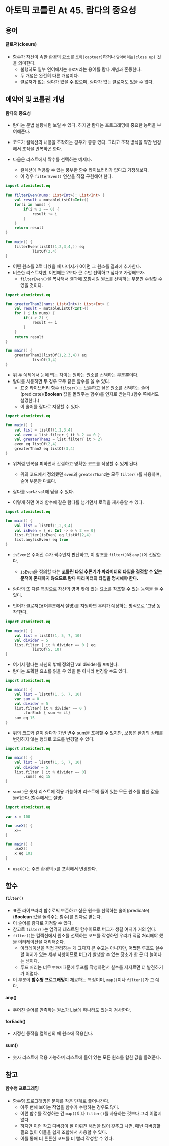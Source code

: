 # 아토믹 코틀린 At 45. 람다의 중요성

## 용어

#### 클로저(closure)
- 함수가 자신이 속한 환경의 요소를 `포획(captuer)`하거나 `닫아버리는(close up)` 것을 의미한다.
  - 불행히도 일부 언어에서는 `클로저`라는 용어를 람다 개념과 혼동한다. 
  - 두 개념은 완전히 다른 개념이다. 
  - 클로저가 없는 람다가 있을 수 없으며, 람다가 없는 클로저도 있을 수 없다.



## 예약어 및 코틀린 개념

#### 람다의 중요성
- 람다는 문법 설탕처럼 보일 수 있다. 하지만 람다는 프로그래밍에 중요한 능력을 부여해준다.
- 코드가 컬렉션의 내용을 조작하는 경우가 종종 있다. 그리고 조작 방식을 약간 변경해서 조작을 반복하곤 한다.

- 다음은 리스트에서 짝수를 선택하는 예제다.
  - 컬렉션에 적용할 수 있는 풍부한 함수 라이브러리가 없다고 가정해보자. 
  - 이 경우 `filterEven()` 연산을 직접 구현해야 한다.

```kotlin
import atomictest.eq

fun filterEven(nums: List<Int>): List<Int> {
    val result = mutableListOf<Int>()
    for(i in nums) {
        if(i % 2 == 0) {
            result += i
        }
    }
    return result
}

fun main() {
    filterEven(listOf(1,2,3,4,)) eq
            listOf(2,4)
}
```

- 어떤 원소를 2로 나눴을 때 나머지가 0이면 그 원소를 결과에 추가한다.
- 비슷한 리스트지만, 이번에는 2보다 큰 수만 선택하고 싶다고 가정해보자.
  - `filterEven()`을 복사해서 결과에 포함시킬 원소를 선택하는 부분만 수정할 수 있을 것이다.

```kotlin
import atomictest.eq

fun greaterThan2(nums: List<Int>): List<Int> {
    val result = mutableListOf<Int>()
    for ( i in nums) {
        if(i > 2) {
            result += i
        }
    }
    return result
}

fun main() {
    greaterThan2(listOf(1,2,3,4)) eq
            listOf(3,4)
}
```

- 위 두 예제에서 눈에 띄는 차이는 원하는 원소를 선택하는 부분뿐이다.
- 람다를 사용하면 두 경우 모두 같은 함수를 쓸 수 있다.
  - 표준 라이브러리 함수 `filter()`는 보존하고 싶은 원소를 선택하는 술어(predicate)(**Boolean** 값을 돌려주는 함수)를 인자로 받는다.(함수 쪽에서도 설명한다.) 
  - 이 술어를 람다로 지정할 수 있다.

```kotlin
import atomictest.eq

fun main() {
    val list = listOf(1,2,3,4)
    val even = list.filter { it % 2 == 0 }
    val greaterThan2 = list.filter{ it > 2}
    even eq listOf(2,4)
    greaterThan2 eq listOf(3,4)
}
```

- 위처럼 반복을 피하면서 간결하고 명확한 코드를 작성할 수 있게 된다.
  - 위의 코드에서 정의했던 `even`과 `greaterThan2`는 모두 `filter()`를 사용하며, 술어 부분만 다르다.


- 람다를 `var`나 `val`에 담을 수 있다.
- 이렇게 하면 여러 함수에 같은 람다를 넘기면서 로직을 재사용할 수 있다.

```kotlin
import atomictest.eq

fun main() {
    val list = listOf(1,2,3,4)
    val isEven = { e: Int -> e % 2 == 0}
    list.filter(isEven) eq listOf(2,4)
    list.any(isEven) eq true
}
```

- `isEven`은 주어진 수가 짝수인지 판단하고, 이 참조를 `filter()`와 `any()`에 전달한다.
  - `isEven`을 정의할 때는 **코틀린 타입 추론기가 파라미터의 타입을 결정할 수 있는 문잭이 존재하지 않으므로 람다 파라미터의 타입을 명시해야 한다.**
- 람다의 또 다른 특징으로 자신의 영역 밖에 있는 요소를 참조할 수 있는 능력을 들 수 있다. 

- 언어가 클로저(용어부분에서 설명)를 지원하면 우리가 예상하는 방식으로 '그냥 동작'한다.


```kotlin
import atomictest.eq

fun main() {
    val list = listOf(1, 5, 7, 10)
    val divider = 5
    list.filter { it % divider == 0 } eq
            listOf(5, 10)
}
```

- 여기서 람다는 자신의 밖에 정의된 val divider를 `포획`한다.
- 람다는 포획한 요소를 읽을 우 있을 뿐 아니라 변경할 수도 있다.

```kotlin
import atomictest.eq

fun main() {
    val list = listOf(1, 5, 7, 10)
    var sum = 0
    val divider = 5
    list.filter{ it % divider == 0 }
        .forEach { sum += it}
    sum eq 15
}
```

- 위의 코드와 같이 람다가 가변 변수 sum을 포획할 수 있지만, 보통은 환경의 상태를 변경하지 않는 형태로 코드를 변경할 수 있다.

```kotlin
import atomictest.eq

fun main() {
    val list = listOf(1, 5, 7, 10)
    val divider = 5
    list.filter { it % divider == 0}
        .sum() eq 15
}
```

- `sum()`은 숫자 리스트에 적용 가능하며 리스트에 들어 있는 모든 원소를 합한 값을 돌려준다.(함수에서도 설명)

```kotlin
import atomictest.eq

var x = 100

fun useX() {
    x++
}

fun main() {
    useX()
    x eq 101
}
```

- `useX()`는 주변 환경의 x를 포획해서 변경한다.

## 함수

#### `filter()`

- 표준 라이브러리 함수로써 보존하고 싶은 원소를 선택하는 술어(predicate)(**Boolean** 값을 돌려주는 함수)를 인자로 받는다.
- 이 술어를 람다로 지정할 수 있다.
- 참고로 `filter()`는 엄격히 테스트된 함수이므로 버그가 생길 여지가 거의 없다.
- `filter()`는 컬렉션에서 원소를 선택하는 코드를 작성하면 우리가 직접 처리해야 했을 이터레이션을 처리해준다.
  - 이터레이션을 직접 관리하는 게 그다지 큰 수고는 아니지만, 어쨌든 루프도 실수할 여지가 있는 세부 사항이므로 버그가 발생할 수 있는 장소가 한 곳 더 늘어나는 셈이다.
  - 루프 처리는 너무 `뻔하기`때문에 루프를 작성하면서 실수를 저지르면 더 발견하기가 어렵다.
- 이 부분이 **함수형 프로그래밍**이 제공하는 특징이며, `map()`이나 `filter()`가 그 예다.

 
#### any()
- 주어진 술어를 만족하는 원소가 List에 하나라도 있는지 검사한다.

#### forEach()
- 지정한 동작을 컬렉션의 매 원소에 적용한다.


#### sum()
- 숫자 리스트에 적용 가능하며 리스트에 들어 있는 모든 원소를 합한 값을 돌려준다.

## 참고

#### 함수형 프로그래밍
- 함수형 프로그래밍은 문제를 작은 단계로 풀어나간다.
  - 아주 뻔해 보이는 작업을 함수가 수행하는 경우도 많다.
  - 이런 함수를 작성하는 건 `map()`이나 `filter()`를 사용하는 것보다 그리 어렵지 않다.
  - 하지만 이런 작고 디버깅이 잘 이뤄진 해법을 많이 갖추고 나면, 매번 디버깅할 필요 없이 이들을 쉽게 조합해서 사용할 수 있다.
  - 이를 통해 더 튼튼한 코드를 더 빨리 작성할 수 있다.
